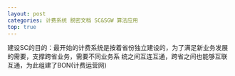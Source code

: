 ```yaml
---
layout: post
categories: 计费系统 脱密文档 SC&SGW 算法应用
top: true
---
```



建设SC的目的：最开始的计费系统是按着省份独立建设的，为了满足新业务发展的需要，支撑跨省业务，需要不同业务系 统之间互连互通，跨省之间也能够互联互通，为此组建了BON(计费运营网)

<object data="http://img.lichangzhen.top/pdf/2012-11-09-计费运营网SC路由算法介绍.pdf" width="700" height="1000" type='application/pdf'/>